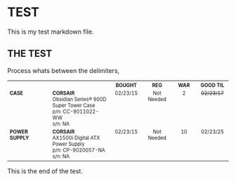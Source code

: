 # TEST

This is my test markdown file.

## THE TEST

Process whats between the delimiters,

<table style="font-size:.8em">
  <!-- COLUMN WIDTHS -->
  <col width="200">
  <col width="300">
  <col width="100">
  <col width="100">
  <col width="100">
  <col width="100">
<!-- HEADING ROW -->
  <tr>
    <th></th>
    <th></th>
    <th>BOUGHT</th>
    <th>REG</th>
    <th>WAR</th>
    <th>GOOD TIL</th>
  </tr>
  <!-- ROW -->
  <tr>
    <td  align="left" valign="top">
      <b>CASE</b>
    </td>
    <td  align="left" valign="top">
      <b>CORSAIR</b><br>
      Obsidian Series® 900D Super Tower Case<br>
      p/n: CC-9011022-WW<br>
      s/n: NA<br>
    </td>
    <td  align="center" valign="top">
      02/23/15
    </td>
    <td  align="center" valign="top">
      Not Needed
    </td>
    <td  align="center" valign="top">
      2
    </td>
    <td  align="center" valign="top">
      <s>02/23/17</s>
    </td>
  </tr>
  <!-- ROW -->
  <tr>
    <td  align="left" valign="top">
      <b>POWER SUPPLY</b>
    </td>
    <td  align="left" valign="top">
      <b>CORSAIR</b><br>
      AX1500i Digital ATX Power Supply<br>
      p/n: CP-9020057-NA<br>
      s/n: NA<br>
    </td>
    <td  align="center" valign="top">
      02/23/15
    </td>
    <td  align="center" valign="top">
      Not Needed
    </td>
    <td  align="center" valign="top">
      10
    </td>
    <td  align="center" valign="top">
      02/23/25
    </td>
  </tr>
</table>

This is the end of the test.
